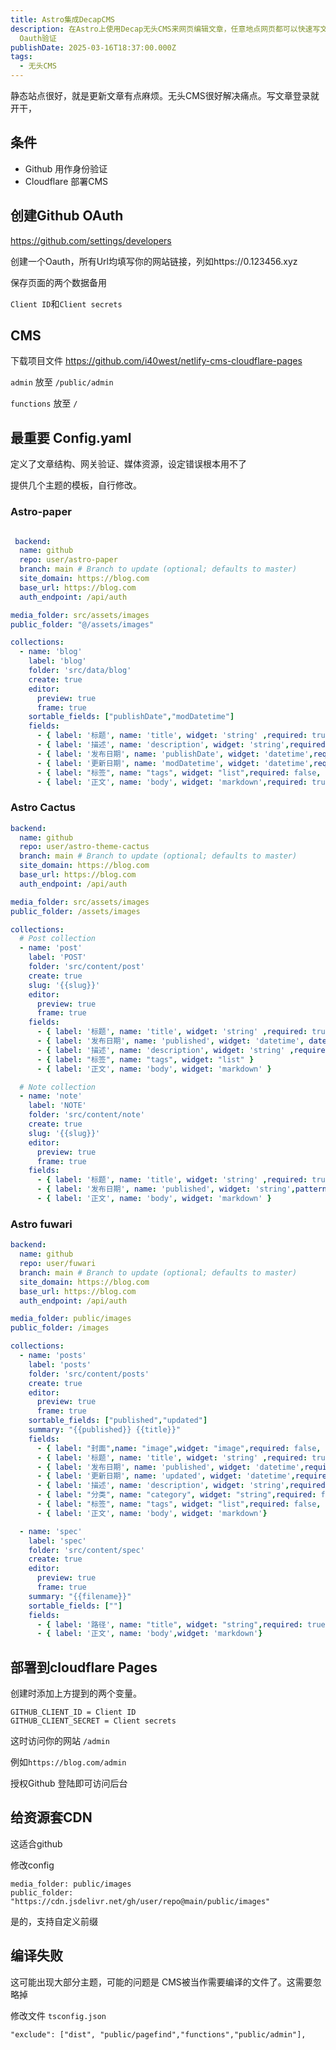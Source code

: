```yaml
---
title: Astro集成DecapCMS
description: 在Astro上使用Decap无头CMS来网页编辑文章，任意地点网页都可以快速写文章，畅快的Blog书写节奏，部署在Cloudflare，使用GitHub
  Oauth验证
publishDate: 2025-03-16T18:37:00.000Z
tags:
  - 无头CMS
---
```

静态站点很好，就是更新文章有点麻烦。无头CMS很好解决痛点。写文章登录就开干，



## 条件

- Github 用作身份验证
- Cloudflare 部署CMS

## 创建Github OAuth

https://github.com/settings/developers

创建一个Oauth，所有Url均填写你的网站链接，列如https://0.123456.xyz

保存页面的两个数据备用

`Client ID`和`Client secrets`

## CMS
下载项目文件 https://github.com/i40west/netlify-cms-cloudflare-pages 

`admin` 放至 `/public/admin`

`functions` 放至 `/`

## 最重要 Config.yaml

定义了文章结构、网关验证、媒体资源，设定错误根本用不了

提供几个主题的模板，自行修改。

### Astro-paper

```yaml

 backend:
  name: github
  repo: user/astro-paper
  branch: main # Branch to update (optional; defaults to master)
  site_domain: https://blog.com
  base_url: https://blog.com
  auth_endpoint: /api/auth

media_folder: src/assets/images
public_folder: "@/assets/images"

collections:
  - name: 'blog'
    label: 'blog'
    folder: 'src/data/blog'
    create: true
    editor:
      preview: true
      frame: true
    sortable_fields: ["publishDate","modDatetime"]
    fields:
      - { label: '标题', name: 'title', widget: 'string' ,required: true}
      - { label: '描述', name: 'description', widget: 'string',required: true}
      - { label: '发布日期', name: 'publishDate', widget: 'datetime',required: true}
      - { label: '更新日期', name: 'modDatetime', widget: 'datetime',required: false}
      - { label: "标签", name: "tags", widget: "list",required: false, hint: "输入标签使用英文逗号分割，无限制数量。列如：标签1,标签2,标签3" }
      - { label: '正文', name: 'body', widget: 'markdown',required: true}

```

### Astro Cactus

```yaml
backend:
  name: github
  repo: user/astro-theme-cactus
  branch: main # Branch to update (optional; defaults to master)
  site_domain: https://blog.com
  base_url: https://blog.com
  auth_endpoint: /api/auth

media_folder: src/assets/images
public_folder: /assets/images

collections:
  # Post collection
  - name: 'post'
    label: 'POST'
    folder: 'src/content/post'
    create: true
    slug: '{{slug}}'
    editor:
      preview: true
      frame: true
    fields:
      - { label: '标题', name: 'title', widget: 'string' ,required: true}
      - { label: '发布日期', name: 'published', widget: 'datetime', date_format: "YYYY-MM-DD",required: true}
      - { label: '描述', name: 'description', widget: 'string' ,required: true}
      - { label: "标签", name: "tags", widget: "list" }
      - { label: '正文', name: 'body', widget: 'markdown' }

  # Note collection
  - name: 'note'
    label: 'NOTE'
    folder: 'src/content/note'
    create: true
    slug: '{{slug}}'
    editor:
      preview: true
      frame: true
    fields:
      - { label: '标题', name: 'title', widget: 'string' ,required: true}
      - { label: '发布日期', name: 'published', widget: 'string',pattern: ['^\d{4}-\d{2}-\d{2}T\d{2}:\d{2}:\d{2}Z$', "请使用 ISO 8601 格式，例如 2024-03-04T14:30:00Z"],required: true}
      - { label: '正文', name: 'body', widget: 'markdown' }
```

### Astro fuwari

```yaml
backend:
  name: github
  repo: user/fuwari
  branch: main # Branch to update (optional; defaults to master)
  site_domain: https://blog.com
  base_url: https://blog.com
  auth_endpoint: /api/auth

media_folder: public/images
public_folder: /images

collections:
  - name: 'posts'
    label: 'posts'
    folder: 'src/content/posts'
    create: true
    editor:
      preview: true
      frame: true
    sortable_fields: ["published","updated"]
    summary: "{{published}} {{title}}"
    fields:
      - { label: "封面",name: "image",widget: "image",required: false, choose_url: true,hint: "可以上传也可以插入链接",}
      - { label: '标题', name: 'title', widget: 'string' ,required: true}
      - { label: '发布日期', name: 'published', widget: 'datetime',required: true , date_format: "YYYY-MM-DD"}
      - { label: '更新日期', name: 'updated', widget: 'datetime',required: false,  date_format: "YYYY-MM-DD"}
      - { label: '描述', name: 'description', widget: 'string',required: false}
      - { label: "分类", name: "category", widget: "string",required: false, hint: "输入一个分类名，不可多个分类名"}
      - { label: "标签", name: "tags", widget: "list",required: false, hint: "输入标签使用英文逗号分割，无限制数量。列如：标签1,标签2,标签3" }
      - { label: '正文', name: 'body', widget: 'markdown'}

  - name: 'spec'
    label: 'spec'
    folder: 'src/content/spec'
    create: true
    editor:
      preview: true
      frame: true
    summary: "{{filename}}"
    sortable_fields: [""]
    fields:
      - { label: '路径', name: "title", widget: "string",required: true, hint: "使用小写英文路径 , 仅创建时有效。创建完不支持修改，必须手动修改src/content/spec/下的文件名" }
      - { label: '正文', name: 'body',widget: 'markdown'}
```

## 部署到cloudflare Pages

创建时添加上方提到的两个变量。
```
GITHUB_CLIENT_ID = Client ID
GITHUB_CLIENT_SECRET = Client secrets
```

这时访问你的网站 `/admin`

例如`https://blog.com/admin`

授权Github 登陆即可访问后台


## 给资源套CDN

这适合github

修改config
```
media_folder: public/images
public_folder: "https://cdn.jsdelivr.net/gh/user/repo@main/public/images"
```

是的，支持自定义前缀

## 编译失败

这可能出现大部分主题，可能的问题是 CMS被当作需要编译的文件了。这需要忽略掉

修改文件 `tsconfig.json` 

```
"exclude": ["dist", "public/pagefind","functions","public/admin"],
```
